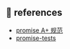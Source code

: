 ## :link: references

- [promise A+ 规范](https://promisesaplus.com/)
- [promise-tests](https://github.com/promises-aplus/promises-tests)
